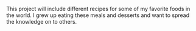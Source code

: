 This project will include different recipes for some of my favorite foods in the world. I grew up eating these meals and desserts and want to spread the knowledge on to others.